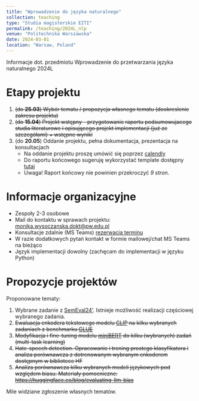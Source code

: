 ```yaml
---
title: "Wprowadzenie do języka naturalnego"
collection: teaching
type: "Studia magisterskie EITI"
permalink: /teaching/2024L_nlp
venue: "Politechnika Warszawska"
date: 2024-03-01
location: "Warsaw, Poland"
---
```


Informacje dot. przedmiotu Wprowadzenie do przetwarzania języka naturalnego 2024L

Etapy projektu
======

1. ~~(do **25.03**) Wybór tematu / propozycja własnego tematu (dookreslenie zakresu projektu)~~
2. ~~(do **15.04**) Projekt wstępny - przygotowanie raportu podsumowujacego studia literaturowe i opisującego projekt implementacji (już ze szczegółami) + wstępne wyniki~~
3. (do **20.05**) Oddanie projektu, pełna dokumentacja, prezentacja na konsultacjach
   - Na oddanie projektu proszę umówić się poprzez [calendly](https://calendly.com/moniawysoczanska/30min)
   - Do raportu końcowego sugeruję wykorzystać template dostępny [tutaj](https://github.com/acl-org/acl-style-files)
   - Uwaga! Raport końcowy nie powinien przekroczyć *9 stron*. 

Informacje organizacyjne
======
- Zespoły 2-3 osobowe
- Mail do kontaktu w sprawach projektu: monika.wysoczanska.dokt@pw.edu.pl
- Konsultacje zdalnie (MS Teams) [rezerwacja terminu](https://calendly.com/moniawysoczanska/30min)
- W razie dodatkowych pytań kontakt w formie mailowej/chat MS Teams na bieżąco
- Język implementacji dowolny (zachęcam do implementacji w języku Python)



Propozycje projektów
======

Proponowane tematy:

1. Wybrane zadanie z [SemEval24'](https://semeval.github.io/SemEval2024/tasks.html). Istnieje możliwość realizacji częściowej wybranego zadania.
2. ~~Ewaluacja enkodera tekstowego modelu [CLIP](https://github.com/mlfoundations/open_clip) na kilku wybranych zadaniach z benchmarku [GLUE](https://gluebenchmark.com/)~~
3. ~~Modyfikacja i fine-tuning modelu [miniBERT](https://huggingface.co/prajjwal1/bert-mini) do kilku (wybranych) zadań (multi-task learning)~~
4. ~~Hate-speech detection. Opracowanie i trening prostego klasyfikatora i analiza porównawcza z dotrenowanym wybranym enkoderem dostępnym w bibliotece HF~~
5. ~~Analiza porównawcza kilku wybranych modeli językowych pod względem biasu. Materiały pomocniczne: https://huggingface.co/blog/evaluating-llm-bias~~

Mile widziane zgłoszenie własnych tematów.
